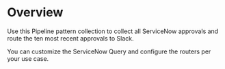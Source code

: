 # Overview

Use this Pipeline pattern collection to collect all ServiceNow approvals and route the ten most recent approvals to Slack.&#x20;

You can customize the ServiceNow Query and configure the routers per your use case.





